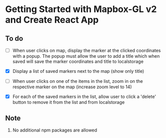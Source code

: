 # Getting Started with Mapbox-GL v2 and Create React App

## To do
- [ ] When user clicks on map, display the marker at the clicked coordinates with a popup. The popup must allow the user to add a title which when saved will save the marker coordinates and title to localstorage
- [x] Display a list of saved markers next to the map (show only title)
- [ ] When user clicks on one of the items in the list, zoom in on the respective marker on the map (increase zoom level to 14)
- [x] For each of the saved markers in the list, allow user to click a 'delete' button to remove it from the list and from localstorage


## Note
1. No additional npm packages are allowed
